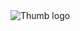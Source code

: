 <img src="https://drive.google.com/uc?export=view&id=1m-IzPqiIsF5RbBsNiVmcb5mIvQUabJSZ" alt="Thumb logo">
